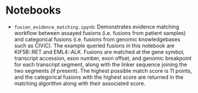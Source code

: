 # Notebooks

* `fusion_evidence_matching.ipynb`: Demonstrates evidence matching workflow between assayed fusions (i.e. fusions from patient samples) and categorical fusions (i.e. fusions from genomic knowledgebases such as CIViC). The example queried fusions in this notebook are KIF5B::RET and EML4::ALK. Fusions are matched at the gene symbol, transcript accession, exon number, exon offset, and genomic breakpoint for each transcript segment, along with the linker sequence joining the two segments (if present). The highest possible match score is 11 points, and the categorical fusions with the highest score are returned in the matching algorithm along with their associated score.

